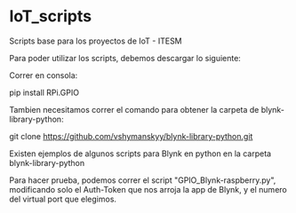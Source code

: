 # IoT_scripts

Scripts base para los proyectos de IoT - ITESM

Para poder utilizar los scripts, debemos descargar lo siguiente:

Correr en consola:

pip install RPi.GPIO

Tambien necesitamos correr el comando para obtener la carpeta de blynk-library-python: 

git clone https://github.com/vshymanskyy/blynk-library-python.git


Existen ejemplos de algunos scripts para Blynk en python en la carpeta blynk-library-python

Para hacer prueba, podemos correr el script "GPIO_Blynk-raspberry.py", modificando solo el Auth-Token que nos arroja la app de Blynk, y el numero del virtual port que elegimos.

